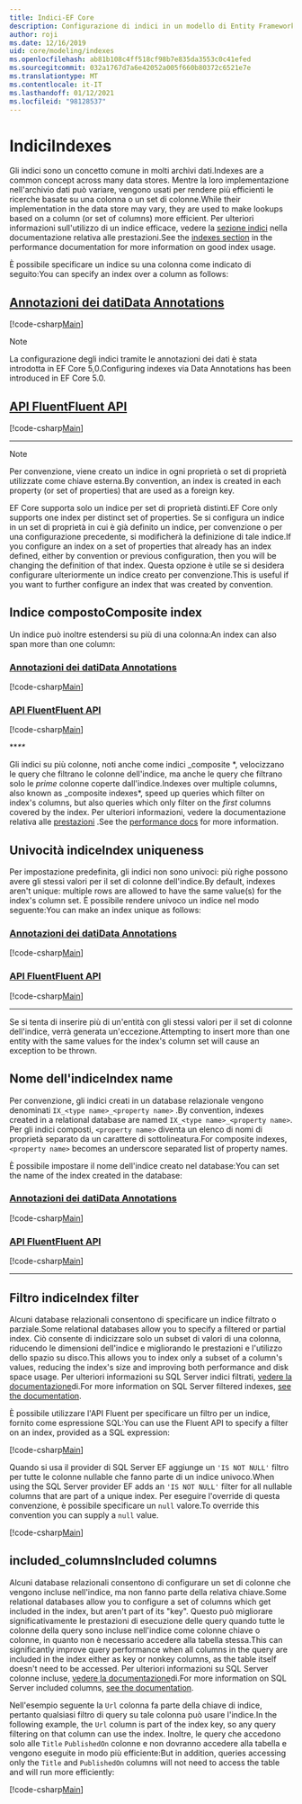```yaml
---
title: Indici-EF Core
description: Configurazione di indici in un modello di Entity Framework Core
author: roji
ms.date: 12/16/2019
uid: core/modeling/indexes
ms.openlocfilehash: ab81b108c4ff518cf98b7e835da3553c0c41efed
ms.sourcegitcommit: 032a1767d7a6e42052a005f660b80372c6521e7e
ms.translationtype: MT
ms.contentlocale: it-IT
ms.lasthandoff: 01/12/2021
ms.locfileid: "98128537"
---
```

# <a name="indexes"></a><span data-ttu-id="66e21-103">Indici</span><span class="sxs-lookup"><span data-stu-id="66e21-103">Indexes</span></span>

<span data-ttu-id="66e21-104">Gli indici sono un concetto comune in molti archivi dati.</span><span class="sxs-lookup"><span data-stu-id="66e21-104">Indexes are a common concept across many data stores.</span></span> <span data-ttu-id="66e21-105">Mentre la loro implementazione nell'archivio dati può variare, vengono usati per rendere più efficienti le ricerche basate su una colonna o un set di colonne.</span><span class="sxs-lookup"><span data-stu-id="66e21-105">While their implementation in the data store may vary, they are used to make lookups based on a column (or set of columns) more efficient.</span></span> <span data-ttu-id="66e21-106">Per ulteriori informazioni sull'utilizzo di un indice efficace, vedere la [sezione indici](xref:core/performance/efficient-querying#use-indexes-properly) nella documentazione relativa alle prestazioni.</span><span class="sxs-lookup"><span data-stu-id="66e21-106">See the [indexes section](xref:core/performance/efficient-querying#use-indexes-properly) in the performance documentation for more information on good index usage.</span></span>

<span data-ttu-id="66e21-107">È possibile specificare un indice su una colonna come indicato di seguito:</span><span class="sxs-lookup"><span data-stu-id="66e21-107">You can specify an index over a column as follows:</span></span>

## <a name="data-annotations"></a>[<span data-ttu-id="66e21-108">Annotazioni dei dati</span><span class="sxs-lookup"><span data-stu-id="66e21-108">Data Annotations</span></span>](#tab/data-annotations)

[!code-csharp[Main](../../../samples/core/Modeling/DataAnnotations/Index.cs?name=Index&highlight=1)]

> [!NOTE]
> <span data-ttu-id="66e21-109">La configurazione degli indici tramite le annotazioni dei dati è stata introdotta in EF Core 5,0.</span><span class="sxs-lookup"><span data-stu-id="66e21-109">Configuring indexes via Data Annotations has been introduced in EF Core 5.0.</span></span>

## <a name="fluent-api"></a>[<span data-ttu-id="66e21-110">API Fluent</span><span class="sxs-lookup"><span data-stu-id="66e21-110">Fluent API</span></span>](#tab/fluent-api)

[!code-csharp[Main](../../../samples/core/Modeling/FluentAPI/Index.cs?name=Index&highlight=4)]

***

> [!NOTE]
> <span data-ttu-id="66e21-111">Per convenzione, viene creato un indice in ogni proprietà o set di proprietà utilizzate come chiave esterna.</span><span class="sxs-lookup"><span data-stu-id="66e21-111">By convention, an index is created in each property (or set of properties) that are used as a foreign key.</span></span>
>
> <span data-ttu-id="66e21-112">EF Core supporta solo un indice per set di proprietà distinti.</span><span class="sxs-lookup"><span data-stu-id="66e21-112">EF Core only supports one index per distinct set of properties.</span></span> <span data-ttu-id="66e21-113">Se si configura un indice in un set di proprietà in cui è già definito un indice, per convenzione o per una configurazione precedente, si modificherà la definizione di tale indice.</span><span class="sxs-lookup"><span data-stu-id="66e21-113">If you configure an index on a set of properties that already has an index defined, either by convention or previous configuration, then you will be changing the definition of that index.</span></span> <span data-ttu-id="66e21-114">Questa opzione è utile se si desidera configurare ulteriormente un indice creato per convenzione.</span><span class="sxs-lookup"><span data-stu-id="66e21-114">This is useful if you want to further configure an index that was created by convention.</span></span>

## <a name="composite-index"></a><span data-ttu-id="66e21-115">Indice composto</span><span class="sxs-lookup"><span data-stu-id="66e21-115">Composite index</span></span>

<span data-ttu-id="66e21-116">Un indice può inoltre estendersi su più di una colonna:</span><span class="sxs-lookup"><span data-stu-id="66e21-116">An index can also span more than one column:</span></span>

### <a name="data-annotations"></a>[<span data-ttu-id="66e21-117">Annotazioni dei dati</span><span class="sxs-lookup"><span data-stu-id="66e21-117">Data Annotations</span></span>](#tab/data-annotations)

[!code-csharp[Main](../../../samples/core/Modeling/DataAnnotations/IndexComposite.cs?name=Composite&highlight=1)]

### <a name="fluent-api"></a>[<span data-ttu-id="66e21-118">API Fluent</span><span class="sxs-lookup"><span data-stu-id="66e21-118">Fluent API</span></span>](#tab/fluent-api)

[!code-csharp[Main](../../../samples/core/Modeling/FluentAPI/IndexComposite.cs?name=Composite&highlight=4)]

<span data-ttu-id="66e21-119">\*\*_</span><span class="sxs-lookup"><span data-stu-id="66e21-119">\*\*_</span></span>

<span data-ttu-id="66e21-120">Gli indici su più colonne, noti anche come indici _composite \*, velocizzano le query che filtrano le colonne dell'indice, ma anche le query che filtrano solo le *prime* colonne coperte dall'indice.</span><span class="sxs-lookup"><span data-stu-id="66e21-120">Indexes over multiple columns, also known as _composite indexes\*, speed up queries which filter on index's columns, but also queries which only filter on the *first* columns covered by the index.</span></span> <span data-ttu-id="66e21-121">Per ulteriori informazioni, vedere la documentazione relativa alle [prestazioni](xref:core/performance/efficient-querying#use-indexes-properly) .</span><span class="sxs-lookup"><span data-stu-id="66e21-121">See the [performance docs](xref:core/performance/efficient-querying#use-indexes-properly) for more information.</span></span>

## <a name="index-uniqueness"></a><span data-ttu-id="66e21-122">Univocità indice</span><span class="sxs-lookup"><span data-stu-id="66e21-122">Index uniqueness</span></span>

<span data-ttu-id="66e21-123">Per impostazione predefinita, gli indici non sono univoci: più righe possono avere gli stessi valori per il set di colonne dell'indice.</span><span class="sxs-lookup"><span data-stu-id="66e21-123">By default, indexes aren't unique: multiple rows are allowed to have the same value(s) for the index's column set.</span></span> <span data-ttu-id="66e21-124">È possibile rendere univoco un indice nel modo seguente:</span><span class="sxs-lookup"><span data-stu-id="66e21-124">You can make an index unique as follows:</span></span>

### <a name="data-annotations"></a>[<span data-ttu-id="66e21-125">Annotazioni dei dati</span><span class="sxs-lookup"><span data-stu-id="66e21-125">Data Annotations</span></span>](#tab/data-annotations)

[!code-csharp[Main](../../../samples/core/Modeling/DataAnnotations/IndexUnique.cs?name=IndexUnique&highlight=1)]

### <a name="fluent-api"></a>[<span data-ttu-id="66e21-126">API Fluent</span><span class="sxs-lookup"><span data-stu-id="66e21-126">Fluent API</span></span>](#tab/fluent-api)

[!code-csharp[Main](../../../samples/core/Modeling/FluentAPI/IndexUnique.cs?name=IndexUnique&highlight=5)]

***

<span data-ttu-id="66e21-127">Se si tenta di inserire più di un'entità con gli stessi valori per il set di colonne dell'indice, verrà generata un'eccezione.</span><span class="sxs-lookup"><span data-stu-id="66e21-127">Attempting to insert more than one entity with the same values for the index's column set will cause an exception to be thrown.</span></span>

## <a name="index-name"></a><span data-ttu-id="66e21-128">Nome dell'indice</span><span class="sxs-lookup"><span data-stu-id="66e21-128">Index name</span></span>

<span data-ttu-id="66e21-129">Per convenzione, gli indici creati in un database relazionale vengono denominati `IX_<type name>_<property name>` .</span><span class="sxs-lookup"><span data-stu-id="66e21-129">By convention, indexes created in a relational database are named `IX_<type name>_<property name>`.</span></span> <span data-ttu-id="66e21-130">Per gli indici composti, `<property name>` diventa un elenco di nomi di proprietà separato da un carattere di sottolineatura.</span><span class="sxs-lookup"><span data-stu-id="66e21-130">For composite indexes, `<property name>` becomes an underscore separated list of property names.</span></span>

<span data-ttu-id="66e21-131">È possibile impostare il nome dell'indice creato nel database:</span><span class="sxs-lookup"><span data-stu-id="66e21-131">You can set the name of the index created in the database:</span></span>

### <a name="data-annotations"></a>[<span data-ttu-id="66e21-132">Annotazioni dei dati</span><span class="sxs-lookup"><span data-stu-id="66e21-132">Data Annotations</span></span>](#tab/data-annotations)

[!code-csharp[Main](../../../samples/core/Modeling/DataAnnotations/IndexName.cs?name=IndexName&highlight=1)]

### <a name="fluent-api"></a>[<span data-ttu-id="66e21-133">API Fluent</span><span class="sxs-lookup"><span data-stu-id="66e21-133">Fluent API</span></span>](#tab/fluent-api)

[!code-csharp[Main](../../../samples/core/Modeling/FluentAPI/IndexName.cs?name=IndexName&highlight=5)]

***

## <a name="index-filter"></a><span data-ttu-id="66e21-134">Filtro indice</span><span class="sxs-lookup"><span data-stu-id="66e21-134">Index filter</span></span>

<span data-ttu-id="66e21-135">Alcuni database relazionali consentono di specificare un indice filtrato o parziale.</span><span class="sxs-lookup"><span data-stu-id="66e21-135">Some relational databases allow you to specify a filtered or partial index.</span></span> <span data-ttu-id="66e21-136">Ciò consente di indicizzare solo un subset di valori di una colonna, riducendo le dimensioni dell'indice e migliorando le prestazioni e l'utilizzo dello spazio su disco.</span><span class="sxs-lookup"><span data-stu-id="66e21-136">This allows you to index only a subset of a column's values, reducing the index's size and improving both performance and disk space usage.</span></span> <span data-ttu-id="66e21-137">Per ulteriori informazioni su SQL Server indici filtrati, [vedere la documentazione](/sql/relational-databases/indexes/create-filtered-indexes)di.</span><span class="sxs-lookup"><span data-stu-id="66e21-137">For more information on SQL Server filtered indexes, [see the documentation](/sql/relational-databases/indexes/create-filtered-indexes).</span></span>

<span data-ttu-id="66e21-138">È possibile utilizzare l'API Fluent per specificare un filtro per un indice, fornito come espressione SQL:</span><span class="sxs-lookup"><span data-stu-id="66e21-138">You can use the Fluent API to specify a filter on an index, provided as a SQL expression:</span></span>

[!code-csharp[Main](../../../samples/core/Modeling/FluentAPI/IndexFilter.cs?name=IndexFilter&highlight=5)]

<span data-ttu-id="66e21-139">Quando si usa il provider di SQL Server EF aggiunge un `'IS NOT NULL'` filtro per tutte le colonne nullable che fanno parte di un indice univoco.</span><span class="sxs-lookup"><span data-stu-id="66e21-139">When using the SQL Server provider EF adds an `'IS NOT NULL'` filter for all nullable columns that are part of a unique index.</span></span> <span data-ttu-id="66e21-140">Per eseguire l'override di questa convenzione, è possibile specificare un `null` valore.</span><span class="sxs-lookup"><span data-stu-id="66e21-140">To override this convention you can supply a `null` value.</span></span>

[!code-csharp[Main](../../../samples/core/Modeling/FluentAPI/IndexNoFilter.cs?name=IndexNoFilter&highlight=6)]

## <a name="included-columns"></a><span data-ttu-id="66e21-141">included_columns</span><span class="sxs-lookup"><span data-stu-id="66e21-141">Included columns</span></span>

<span data-ttu-id="66e21-142">Alcuni database relazionali consentono di configurare un set di colonne che vengono incluse nell'indice, ma non fanno parte della relativa chiave.</span><span class="sxs-lookup"><span data-stu-id="66e21-142">Some relational databases allow you to configure a set of columns which get included in the index, but aren't part of its "key".</span></span> <span data-ttu-id="66e21-143">Questo può migliorare significativamente le prestazioni di esecuzione delle query quando tutte le colonne della query sono incluse nell'indice come colonne chiave o colonne, in quanto non è necessario accedere alla tabella stessa.</span><span class="sxs-lookup"><span data-stu-id="66e21-143">This can significantly improve query performance when all columns in the query are included in the index either as key or nonkey columns, as the table itself doesn't need to be accessed.</span></span> <span data-ttu-id="66e21-144">Per ulteriori informazioni su SQL Server colonne incluse, [vedere la documentazione](/sql/relational-databases/indexes/create-indexes-with-included-columns)di.</span><span class="sxs-lookup"><span data-stu-id="66e21-144">For more information on SQL Server included columns, [see the documentation](/sql/relational-databases/indexes/create-indexes-with-included-columns).</span></span>

<span data-ttu-id="66e21-145">Nell'esempio seguente la `Url` colonna fa parte della chiave di indice, pertanto qualsiasi filtro di query su tale colonna può usare l'indice.</span><span class="sxs-lookup"><span data-stu-id="66e21-145">In the following example, the `Url` column is part of the index key, so any query filtering on that column can use the index.</span></span> <span data-ttu-id="66e21-146">Inoltre, le query che accedono solo alle `Title` `PublishedOn` colonne e non dovranno accedere alla tabella e vengono eseguite in modo più efficiente:</span><span class="sxs-lookup"><span data-stu-id="66e21-146">But in addition, queries accessing only the `Title` and `PublishedOn` columns will not need to access the table and will run more efficiently:</span></span>

[!code-csharp[Main](../../../samples/core/Modeling/FluentAPI/IndexInclude.cs?name=IndexInclude&highlight=5-9)]
